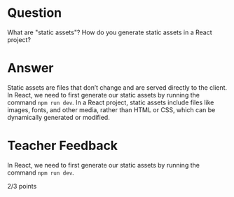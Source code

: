 # Question

What are "static assets"? How do you generate static assets in a React project?

# Answer
Static assets are files that don’t change and are served directly to the client. In React, we need to first generate our static assets by running the command `npm run dev`. In a React project, static assets include files like images, fonts, and other media, rather than HTML or CSS, which can be dynamically generated or modified.
# Teacher Feedback

In React, we need to first generate our static assets by running the command `npm run dev`.

2/3 points
